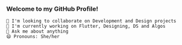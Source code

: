 ### Welcome to my GitHub Profile!

```
👯 I'm looking to collaborate on Development and Design projects
🌱 I'm currently working on Flutter, Designing, DS and Algos
💬 Ask me about anything
😄 Pronouns: She/her 
